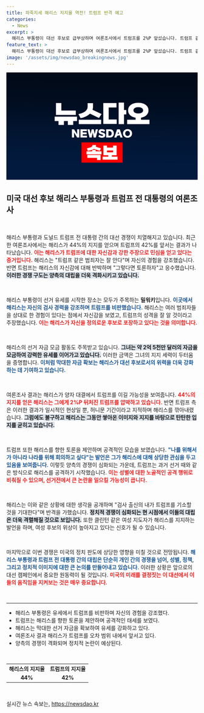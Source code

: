 ```yaml
---
title: 파죽지세 해리스 지지율 역전! 트럼프 반격 예고
categories:
  - News
excerpt: >
  해리스 부통령이 대선 후보로 급부상하며 여론조사에서 트럼프를 2%P 앞섰습니다. 트럼프 같은 범죄자는 뻔하다며 자신감을 보인 해리스, 이를 두고 트럼프는 토론을 제안하며 반격에 나섰습니다. 미국 정치의 격화가 더욱 기대됩니다!
feature_text: >
  해리스 부통령이 대선 후보로 급부상하며 여론조사에서 트럼프를 2%P 앞섰습니다. 트럼프 같은 범죄자는 뻔하다며 자신감을 보인 해리스, 이를 두고 트럼프는 토론을 제안하며 반격에 나섰습니다. 미국 정치의 격화가 더욱 기대됩니다!
image: '/assets/img/newsdao_breakingnews.jpg'
---
```


<p><img src="/assets/img/newsdao_breakingnews.jpg" alt="ontimetimes 속보" /></p>

<h2 data-ke-size="size26">미국 대선 후보 해리스 부통령과 트럼프 전 대통령의 여론조사</h2>

<p data-ke-size="size16">&nbsp;</p>

<p>해리스 부통령과 도널드 트럼프 전 대통령 간의 대선 경쟁이 치열해지고 있습니다. 최근 한 여론조사에서는 해리스가 44%의 지지를 얻으며 트럼프의 42%를 앞서는 결과가 나타났습니다. <b><span style="color: #ee2323;">이는 해리스가 트럼프에 대한 자신감과 강한 주장으로 민심을 얻고 있다는 증거입니다.</span></b> 해리스는 "트럼프 같은 범죄자는 잘 안다"며 자신의 경험을 강조했습니다. 반면 트럼프는 해리스의 자신감에 대해 반박하며 "그렇다면 토론하자"고 응수했습니다. <b><span style="background-color: #21538527;">이러한 경쟁 구도는 양측의 대립을 더욱 격화시키고 있습니다.</span></b></p>

<p data-ke-size="size16">&nbsp;</p>

<p>해리스 부통령이 선거 유세를 시작한 장소는 모두가 주목하는 <strong>밀워키</strong>입니다. <b><span style="color: #1a5490;">이곳에서 해리스는 자신의 검사 경력을 강조하며 트럼프를 비판했습니다.</span></b> 해리스는 여러 범죄자들을 상대로 한 경험이 있다는 점에서 자신감을 보였고, 트럼프의 성격을 잘 알 것이라고 주장했습니다. <b><span style="color: #ee2323;">이는 해리스가 자신을 정의로운 후보로 포장하고 있다는 것을 의미합니다.</span></b></p>

<p data-ke-size="size16">&nbsp;</p>

<p>해리스의 선거 자금 모금 활동도 주목받고 있습니다. <b><span style="background-color: #21538527;">그녀는 약 2억 5천만 달러의 자금을 모금하여 강력한 유세를 이어가고 있습니다.</span></b> 이러한 금액은 그녀의 지지 세력이 두터움을 증명합니다. <b><span style="color: #1a5490;">이처럼 막대한 자금 확보는 해리스가 대선 후보로서의 위력을 더욱 강화하는 데 기여하고 있습니다.</span></b></p>

<p data-ke-size="size16">&nbsp;</p>

<p>여론조사 결과는 해리스가 양자 대결에서 트럼프를 이길 가능성을 보여줍니다. <b><span style="color: #ee2323;">44%의 지지를 얻은 해리스는 그에게 2%P 뒤처진 트럼프를 압박하고 있습니다.</span></b> 반면 트럼프 측은 이러한 결과가 일시적인 현상일 뿐, 허니문 기간이라고 지적하며 해리스를 깎아내렸습니다. <b><span style="background-color: #21538527;">그럼에도 불구하고 해리스는 그동안 쌓아온 이미지와 지지를 바탕으로 탄탄한 입지를 굳히고 있습니다.</span></b></p>

<p data-ke-size="size16">&nbsp;</p>

<p>트럼프 또한 해리스를 향한 토론을 제안하며 공격적인 모습을 보였습니다. <b><span style="color: #1a5490;">"나를 위해서가 아니라 나라를 위해 회의하고 싶다"는 발언은 그가 해리스에 대해 상당한 관심을 두고 있음을 보여줍니다.</span></b> 이렇듯 양측의 경쟁이 심화되는 가운데, 트럼프는 과거 선거 때와 같은 방식으로 해리스를 공격하기 시작했습니다. <b><span style="color: #ee2323;">이는 성별에 대한 노골적인 공격 행위로 비춰질 수 있으며, 선거전에서 큰 논란을 일으킬 가능성이 큽니다.</span></b></p>

<p data-ke-size="size16">&nbsp;</p>

<p>해리스는 이와 같은 상황에 대한 생각을 공개하며 "검사 출신의 내가 트럼프를 기소할 것을 기대한다"며 반격을 가했습니다. <b><span style="background-color: #21538527;">정치적 경쟁이 심화되는 현 시점에서 이들의 대립은 더욱 격렬해질 것으로 보입니다.</span></b> 또한 클린턴 같은 여성 지도자가 해리스를 지지하는 발언을 하며, 여성 후보의 위상이 높아지고 있다는 신호가 될 수 있습니다. </p>

<p data-ke-size="size16">&nbsp;</p>

<p>마지막으로 이번 경쟁은 미국의 정치 판도에 상당한 영향을 미칠 것으로 전망됩니다. <b><span style="color: #1a5490;">해리스 부통령과 트럼프 전 대통령 간의 대립은 단순히 개인 간의 경쟁을 넘어, 성별, 정책, 그리고 정치적 이미지에 대한 큰 논의를 만들어내고 있습니다.</span></b> 이러한 상황은 앞으로의 대선 캠페인에서 중요한 원동력이 될 것입니다. <b><span style="color: #ee2323;">미국의 미래를 결정짓는 이 대선에서 이들의 움직임을 지켜보는 것은 매우 중요합니다.</span></b></p>

<p data-ke-size="size16">&nbsp;</p>

<hr/>

<ul>
<li>해리스 부통령은 유세에서 트럼프를 비판하며 자신의 경험을 강조했다.</li>
<li>트럼프는 해리스를 향한 토론을 제안하며 공격적인 태세를 보였다.</li>
<li>해리스는 막대한 선거 자금을 확보하여 유세를 강화하고 있다.</li>
<li>여론조사 결과 해리스가 트럼프를 오차 범위 내에서 앞서고 있다.</li>
<li>양측의 경쟁이 격화되며 정치적 논란이 예상된다.</li>
</ul>

<p data-ke-size="size16">&nbsp;</p>

<table style="width: 100%;">
  <tbody>
    <tr>
      <td style="text-align: center; height: 17px;"><b>해리스의 지지율</b></td>
      <td style="text-align: center; height: 17px;"><b>트럼프의 지지율</b></td>
    </tr>
    <tr>
      <td style="text-align: center; height: 17px;"><b>44%</b></td>
      <td style="text-align: center; height: 17px;"><b>42%</b></td>
    </tr>
  </tbody>
</table>

<p data-ke-size="size16">&nbsp;</p>
실시간 뉴스 속보는, <a href="https://newsdao.kr" rel="dofollow">https://newsdao.kr</a>


